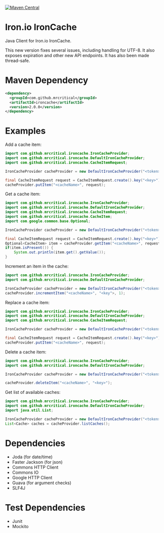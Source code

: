 [![Maven Central](https://maven-badges.herokuapp.com/maven-central/com.github.mrcritical/ironcache/badge.png)](https://maven-badges.herokuapp.com/maven-central/com.github.mrcritical/ironcache)

Iron.io IronCache
=========

Java Client for Iron.io IronCache.

This new version fixes several issues, including handling for UTF-8. It also exposes expiration and other new API endpoints. It has also been made thread-safe.

Maven Dependency
=========

``` xml
<dependency>
  <groupId>com.github.mrcritical</groupId>
  <artifactId>ironcache</artifactId>
  <version>2.0.0</version>
</dependency>
```

Examples
=========

Add a cache item:

``` java
import com.github.mrcritical.ironcache.IronCacheProvider;
import com.github.mrcritical.ironcache.DefaultIronCacheProvider;
import com.github.mrcritical.ironcache.CacheItemRequest;

IronCacheProvider cacheProvider = new DefaultIronCacheProvider("<token>", "<projectId>");

final CacheItemRequest request = CacheItemRequest.create().key("<key>").value("<value>");
cacheProvider.putItem("<cacheName>", request);
```

Get a cache item:

``` java
import com.github.mrcritical.ironcache.IronCacheProvider;
import com.github.mrcritical.ironcache.DefaultIronCacheProvider;
import com.github.mrcritical.ironcache.CacheItemRequest;
import com.github.mrcritical.ironcache.CacheItem;
import com.google.common.base.Optional;

IronCacheProvider cacheProvider = new DefaultIronCacheProvider("<token>", "<projectId>");

final CacheItemRequest request = CacheItemRequest.create().key("<key>").value("<value>");
Optional<CacheItem> item = cacheProvider.getItem("<cacheName>", request);
if(item.isPresent()) {
	System.out.println(item.get().getValue());
}
```

Increment an item in the cache:

``` java
import com.github.mrcritical.ironcache.IronCacheProvider;
import com.github.mrcritical.ironcache.DefaultIronCacheProvider;

IronCacheProvider cacheProvider = new DefaultIronCacheProvider("<token>", "<projectId>");
cacheProvider.incrementItem("<cacheName>", "<key">, 1);
```

Replace a cache item:

``` java
import com.github.mrcritical.ironcache.IronCacheProvider;
import com.github.mrcritical.ironcache.DefaultIronCacheProvider;
import com.github.mrcritical.ironcache.CacheItemRequest;

IronCacheProvider cacheProvider = new DefaultIronCacheProvider("<token>", "<projectId>");

final CacheItemRequest request = CacheItemRequest.create().key("<key>").value("<value>");
cacheProvider.putItem("<cacheName>", request);
```

Delete a cache item:

``` java
import com.github.mrcritical.ironcache.IronCacheProvider;
import com.github.mrcritical.ironcache.DefaultIronCacheProvider;

IronCacheProvider cacheProvider = new DefaultIronCacheProvider("<token>", "<projectId>");

cacheProvider.deleteItem("<cacheName>", "<key>");
```
	
Get list of available caches:

``` java
import com.github.mrcritical.ironcache.IronCacheProvider;
import com.github.mrcritical.ironcache.DefaultIronCacheProvider;
import java.util.List;

IronCacheProvider cacheProvider = new DefaultIronCacheProvider("<token>", "<projectId>");
List<Cache> caches = cacheProvider.listCaches();
```
	
Dependencies
=========
- Joda (for date/time)
- Faster Jackson (for json)
- Commons HTTP Client
- Commons IO
- Google HTTP Client
- Guava (for argument checks)
- SLF4J

Test Dependencies
=========
- Junit
- Mockito

